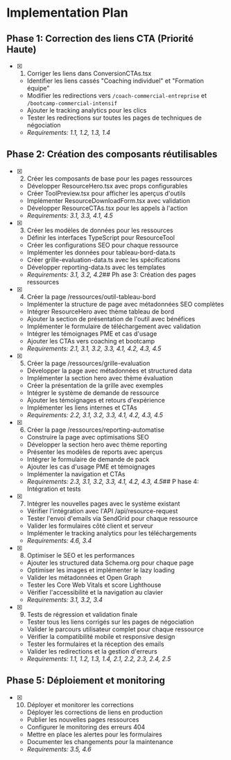 # Implementation Plan

## Phase 1: Correction des liens CTA (Priorité Haute)

- [x] 1. Corriger les liens dans ConversionCTAs.tsx
  - Identifier les liens cassés "Coaching individuel" et "Formation équipe"
  - Modifier les redirections vers `/coach-commercial-entreprise` et `/bootcamp-commercial-intensif`
  - Ajouter le tracking analytics pour les clics
  - Tester les redirections sur toutes les pages de techniques de négociation
  - _Requirements: 1.1, 1.2, 1.3, 1.4_

## Phase 2: Création des composants réutilisables

- [x] 2. Créer les composants de base pour les pages ressources
  - Développer ResourceHero.tsx avec props configurables
  - Créer ToolPreview.tsx pour afficher les aperçus d'outils
  - Implémenter ResourceDownloadForm.tsx avec validation
  - Développer ResourceCTAs.tsx pour les appels à l'action
  - _Requirements: 3.1, 3.3, 4.1, 4.5_

- [x] 3. Créer les modèles de données pour les ressources
  - Définir les interfaces TypeScript pour ResourceTool
  - Créer les configurations SEO pour chaque ressource
  - Implémenter les données pour tableau-bord-data.ts
  - Créer grille-evaluation-data.ts avec les spécifications
  - Développer reporting-data.ts avec les templates
  - _Requirements: 3.1, 3.2, 4.2_## Ph
ase 3: Création des pages ressources

- [x] 4. Créer la page /ressources/outil-tableau-bord
  - Implémenter la structure de page avec métadonnées SEO complètes
  - Intégrer ResourceHero avec thème tableau de bord
  - Ajouter la section de présentation de l'outil avec bénéfices
  - Implémenter le formulaire de téléchargement avec validation
  - Intégrer les témoignages PME et cas d'usage
  - Ajouter les CTAs vers coaching et bootcamp
  - _Requirements: 2.1, 3.1, 3.2, 3.3, 4.1, 4.2, 4.3, 4.5_

- [x] 5. Créer la page /ressources/grille-evaluation
  - Développer la page avec métadonnées et structured data
  - Implémenter la section hero avec thème évaluation
  - Créer la présentation de la grille avec exemples
  - Intégrer le système de demande de ressource
  - Ajouter les témoignages et retours d'expérience
  - Implémenter les liens internes et CTAs
  - _Requirements: 2.2, 3.1, 3.2, 3.3, 4.1, 4.2, 4.3, 4.5_

- [x] 6. Créer la page /ressources/reporting-automatise
  - Construire la page avec optimisations SEO
  - Développer la section hero avec thème reporting
  - Présenter les modèles de reports avec aperçus
  - Intégrer le formulaire de demande de pack
  - Ajouter les cas d'usage PME et témoignages
  - Implémenter la navigation et CTAs
  - _Requirements: 2.3, 3.1, 3.2, 3.3, 4.1, 4.2, 4.3, 4.5_## P
hase 4: Intégration et tests

- [x] 7. Intégrer les nouvelles pages avec le système existant
  - Vérifier l'intégration avec l'API /api/resource-request
  - Tester l'envoi d'emails via SendGrid pour chaque ressource
  - Valider les formulaires côté client et serveur
  - Implémenter le tracking analytics pour les téléchargements
  - _Requirements: 4.6, 3.4_

- [x] 8. Optimiser le SEO et les performances
  - Ajouter les structured data Schema.org pour chaque page
  - Optimiser les images et implémenter le lazy loading
  - Valider les métadonnées et Open Graph
  - Tester les Core Web Vitals et score Lighthouse
  - Vérifier l'accessibilité et la navigation au clavier
  - _Requirements: 3.1, 3.2, 3.4_

- [x] 9. Tests de régression et validation finale
  - Tester tous les liens corrigés sur les pages de négociation
  - Valider le parcours utilisateur complet pour chaque ressource
  - Vérifier la compatibilité mobile et responsive design
  - Tester les formulaires et la réception des emails
  - Valider les redirections et la gestion d'erreurs
  - _Requirements: 1.1, 1.2, 1.3, 1.4, 2.1, 2.2, 2.3, 2.4, 2.5_

## Phase 5: Déploiement et monitoring

- [x] 10. Déployer et monitorer les corrections
  - Déployer les corrections de liens en production
  - Publier les nouvelles pages ressources
  - Configurer le monitoring des erreurs 404
  - Mettre en place les alertes pour les formulaires
  - Documenter les changements pour la maintenance
  - _Requirements: 3.5, 4.6_